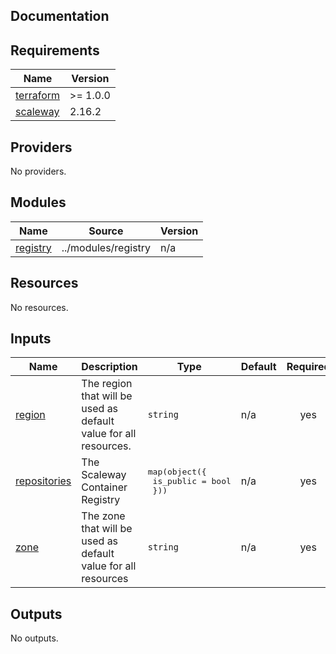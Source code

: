 ## Documentation

<!-- BEGINNING OF PRE-COMMIT-TERRAFORM DOCS HOOK -->

## Requirements

| Name                                                                     | Version  |
| ------------------------------------------------------------------------ | -------- |
| <a name="requirement_terraform"></a> [terraform](#requirement_terraform) | >= 1.0.0 |
| <a name="requirement_scaleway"></a> [scaleway](#requirement_scaleway)    | 2.16.2   |

## Providers

No providers.

## Modules

| Name                                                        | Source              | Version |
| ----------------------------------------------------------- | ------------------- | ------- |
| <a name="module_registry"></a> [registry](#module_registry) | ../modules/registry | n/a     |

## Resources

No resources.

## Inputs

| Name                                                                  | Description                                                      | Type                                                 | Default | Required |
| --------------------------------------------------------------------- | ---------------------------------------------------------------- | ---------------------------------------------------- | ------- | :------: |
| <a name="input_region"></a> [region](#input_region)                   | The region that will be used as default value for all resources. | `string`                                             | n/a     |   yes    |
| <a name="input_repositories"></a> [repositories](#input_repositories) | The Scaleway Container Registry                                  | <pre>map(object({<br> is_public = bool<br> }))</pre> | n/a     |   yes    |
| <a name="input_zone"></a> [zone](#input_zone)                         | The zone that will be used as default value for all resources    | `string`                                             | n/a     |   yes    |

## Outputs

No outputs.

<!-- END OF PRE-COMMIT-TERRAFORM DOCS HOOK -->
